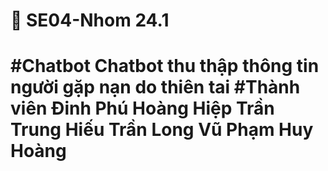 <h1>💬 SE04-Nhom 24.1<h1>
#Chatbot
  Chatbot thu thập thông tin người gặp nạn do thiên tai
#Thành viên
  Đinh Phú Hoàng Hiệp
  Trần Trung Hiếu
  Trần Long Vũ
  Phạm Huy Hoàng

